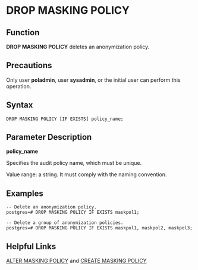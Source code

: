 # DROP MASKING POLICY<a name="EN-US_TOPIC_0306525306"></a>

## Function<a name="en-us_topic_0059777864_s9274542cc63647ee9a7ed300d5e21524"></a>

**DROP MASKING POLICY**  deletes an anonymization policy.

## Precautions<a name="en-us_topic_0059777864_scf0935dc3ada4baa9a77f7734edb20bb"></a>

Only user  **poladmin**, user  **sysadmin**, or the initial user can perform this operation.

## Syntax<a name="en-us_topic_0059777864_sd069c15075874e97a7d0b18af750ad9d"></a>

```
DROP MASKING POLICY [IF EXISTS] policy_name;
```

## Parameter Description<a name="en-us_topic_0059777864_s1953ecf1c57a4c40b14f51b63062737c"></a>

**policy\_name**

Specifies the audit policy name, which must be unique.

Value range: a string. It must comply with the naming convention.

## Examples<a name="en-us_topic_0059777864_s0f84a315f2804403a4545fd742d2e09d"></a>

```
-- Delete an anonymization policy.
postgres=# DROP MASKING POLICY IF EXISTS maskpol1;

-- Delete a group of anonymization policies.
postgres=# DROP MASKING POLICY IF EXISTS maskpol1, maskpol2, maskpol3;
```

## Helpful Links<a name="section12181292265"></a>

[ALTER MASKING POLICY](alter-masking-policy.md)  and  [CREATE MASKING POLICY](create-masking-policy.md)

